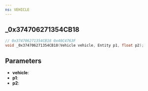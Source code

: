 ```yaml
---
ns: VEHICLE
---
```

## _0x374706271354CB18

```c
// 0x374706271354CB18 0x40C4763F
void _0x374706271354CB18(Vehicle vehicle, Entity p1, float p2);
```


## Parameters
* **vehicle**: 
* **p1**: 
* **p2**: 

